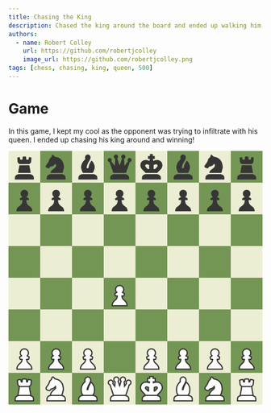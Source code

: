 ```yaml
---
title: Chasing the King
description: Chased the king around the board and ended up walking him into a MATE!
authors:
  - name: Robert Colley
    url: https://github.com/robertjcolley
    image_url: https://github.com/robertjcolley.png
tags: [chess, chasing, king, queen, 500]
---
```


# Game

In this game, I kept my cool as the opponent was trying to infiltrate with his queen. I ended up chasing his king around and winning!

![solid game](/img/chess/2022-03-31-chasing-king/board.gif)
